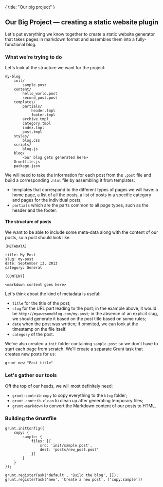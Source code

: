 {
  title: "Our big project"
}

## Our Big Project &mdash; creating a static website plugin

Let's put everything we know together to create a static website generator that takes pages in markdown format and assembles them into a fully-functional blog.

### What we're trying to do

Let's look at the structure we want for the project:

	my-blog
		init/
			sample.post
		content/
			hello_world.post
			second_post.post
		templates/
			partials/
				header.tmpl
				footer.tmpl
			archive.tmpl
			category.tmpl
			index.tmpl
			post.tmpl
		styles/
			blog.css
		scripts/
			blog.js
		blog/
			<our blog gets generated here>
		Gruntfile.js
		package.json

We will need to take the information for each post from the `.post` file and build a corresponding `.html` file by assembling it from templates:

*  templates that correspond to the different types of pages we will have: a home page, a list of all the posts, a list of posts in a specific category and pages for the individual posts;
* `partials` which are the parts common to all page types, such as the header and the footer.

#### The structure of posts

We want to be able to include some meta-data along with the content of our posts, so a post should look like:

	[METADATA]

	title: My Post
	slug: my-post
	date: September 13, 2013
	category: General

	[CONTENT]

	<markdown content goes here>

Let's think about the kind of metadata is useful:

* `title` for the title of the post;
* `slug` for the URL part leading to the post; in the example above, it would be `http://myawesomeblog.com/my-post`; in the absence of an explicit slug, we should generate it based on the post title based on some rules;
* `date` when the post was written; if ommited, we can look at the timestamp on the file itself.
* `category` of the post.

We've also created a `init` folder containing `sample.post` so we don't have to start each page from scratch. We'll create a separate Grunt task that creates new posts for us:

	grunt new "Post title"


### Let's gather our tools

Off the top of our heads, we will most definitely need:

* `grunt-contrib-copy` to copy everything to the `blog` folder;
* `grunt-contrib-clean` to clean up after generating temporary files;
* `grunt-markdown` to convert the Markdown content of our posts to HTML.


### Building the Gruntfile

	grunt.initConfig({
		copy: {
			sample: {
				files: [{
					src: 'init/sample.post',
					dest: 'posts/new_post.post'
				}]
			}
		}
	});

	grunt.registerTask('default', 'Build the blog', []);
	grunt.registerTask('new', 'Create a new post', ['copy:sample'])

